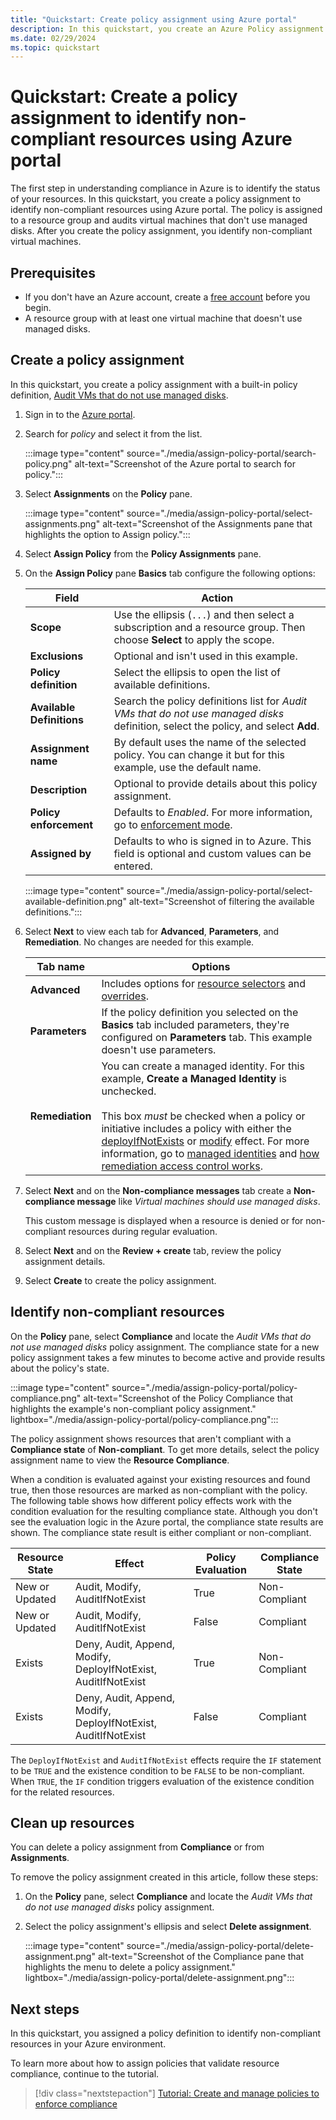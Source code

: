 ```yaml
---
title: "Quickstart: Create policy assignment using Azure portal"
description: In this quickstart, you create an Azure Policy assignment to identify non-compliant resources using Azure portal.
ms.date: 02/29/2024
ms.topic: quickstart
---
```


# Quickstart: Create a policy assignment to identify non-compliant resources using Azure portal

The first step in understanding compliance in Azure is to identify the status of your resources. In this quickstart, you create a policy assignment to identify non-compliant resources using Azure portal. The policy is assigned to a resource group and audits virtual machines that don't use managed disks. After you create the policy assignment, you identify non-compliant virtual machines.

## Prerequisites

- If you don't have an Azure account, create a [free account](https://azure.microsoft.com/free/?WT.mc_id=A261C142F) before you begin.
- A resource group with at least one virtual machine that doesn't use managed disks.

## Create a policy assignment

In this quickstart, you create a policy assignment with a built-in policy definition, [Audit VMs that do not use managed disks](https://github.com/Azure/azure-policy/blob/master/built-in-policies/policyDefinitions/Compute/VMRequireManagedDisk_Audit.json).

1. Sign in to the [Azure portal](https://portal.azure.com).
1. Search for _policy_ and select it from the list.

   :::image type="content" source="./media/assign-policy-portal/search-policy.png" alt-text="Screenshot of the Azure portal to search for policy.":::

1. Select **Assignments** on the **Policy** pane.

   :::image type="content" source="./media/assign-policy-portal/select-assignments.png" alt-text="Screenshot of the Assignments pane that highlights the option to Assign policy.":::

1. Select **Assign Policy** from the **Policy Assignments** pane.

1. On the **Assign Policy** pane **Basics** tab configure the following options:

   | Field | Action |
   | ---- | ---- |
   | **Scope** | Use the ellipsis (`...`) and then select a subscription and a resource group. Then choose **Select** to apply the scope. |
   | **Exclusions** | Optional and isn't used in this example. |
   | **Policy definition** | Select the ellipsis to open the list of available definitions. |
   | **Available Definitions** | Search the policy definitions list for _Audit VMs that do not use managed disks_ definition, select the policy, and select **Add**. |
   | **Assignment name** | By default uses the name of the selected policy. You can change it but for this example, use the default name. |
   | **Description** | Optional to provide details about this policy assignment. |
   | **Policy enforcement** | Defaults to _Enabled_. For more information, go to [enforcement mode](./concepts/assignment-structure.md#enforcement-mode). |
   | **Assigned by** | Defaults to who is signed in to Azure. This field is optional and custom values can be entered. |

   :::image type="content" source="./media/assign-policy-portal/select-available-definition.png" alt-text="Screenshot of filtering the available definitions.":::

1. Select **Next** to view each tab for **Advanced**, **Parameters**, and **Remediation**. No changes are needed for this example.

   | Tab name | Options |
   | ---- | ---- |
   | **Advanced** | Includes options for [resource selectors](./concepts/assignment-structure.md#resource-selectors-preview) and [overrides](./concepts/assignment-structure.md#overrides-preview). |
   | **Parameters** | If the policy definition you selected on the **Basics** tab included parameters, they're configured on **Parameters** tab. This example doesn't use parameters. |
   | **Remediation** | You can create a managed identity. For this example, **Create a Managed Identity** is unchecked. <br><br> This box _must_ be checked when a policy or initiative includes a policy with either the [deployIfNotExists](./concepts/effects.md#deployifnotexists) or [modify](./concepts/effects.md#modify) effect. For more information, go to [managed identities](../../active-directory/managed-identities-azure-resources/overview.md) and [how remediation access control works](./how-to/remediate-resources.md#how-remediation-access-control-works). |

1. Select **Next** and on the **Non-compliance messages** tab create a **Non-compliance message** like _Virtual machines should use managed disks_.

   This custom message is displayed when a resource is denied or for non-compliant resources during regular evaluation.

1. Select **Next** and on the **Review + create** tab, review the policy assignment details.

1. Select **Create** to create the policy assignment.

## Identify non-compliant resources

On the **Policy** pane, select **Compliance** and locate the _Audit VMs that do not use managed disks_ policy assignment. The compliance state for a new policy assignment takes a few minutes to become active and provide results about the policy's state.

:::image type="content" source="./media/assign-policy-portal/policy-compliance.png" alt-text="Screenshot of the Policy Compliance that highlights the example's non-compliant policy assignment." lightbox="./media/assign-policy-portal/policy-compliance.png":::

The policy assignment shows resources that aren't compliant with a **Compliance state** of **Non-compliant**. To get more details, select the policy assignment name to view the **Resource Compliance**.

When a condition is evaluated against your existing resources and found true, then those resources are marked as non-compliant with the policy. The following table shows how different policy effects work with the condition evaluation for the resulting compliance state. Although you don't see the evaluation logic in the Azure portal, the compliance state results are shown. The compliance state result is either compliant or non-compliant.

| Resource State | Effect | Policy Evaluation | Compliance State |
| --- | --- | --- | --- |
| New or Updated | Audit, Modify, AuditIfNotExist | True | Non-Compliant |
| New or Updated | Audit, Modify, AuditIfNotExist | False | Compliant |
| Exists | Deny, Audit, Append, Modify, DeployIfNotExist, AuditIfNotExist | True | Non-Compliant |
| Exists | Deny, Audit, Append, Modify, DeployIfNotExist, AuditIfNotExist | False | Compliant |

The `DeployIfNotExist` and `AuditIfNotExist` effects require the `IF` statement to be `TRUE` and the existence condition to be `FALSE` to be non-compliant. When `TRUE`, the `IF` condition triggers evaluation of the existence condition for the related resources.

## Clean up resources

You can delete a policy assignment from **Compliance** or from **Assignments**.

To remove the policy assignment created in this article, follow these steps:

1. On the **Policy** pane, select **Compliance** and locate the _Audit VMs that do not use managed disks_ policy assignment.

1. Select the policy assignment's ellipsis and select **Delete assignment**.

   :::image type="content" source="./media/assign-policy-portal/delete-assignment.png" alt-text="Screenshot of the Compliance pane that highlights the menu to delete a policy assignment." lightbox="./media/assign-policy-portal/delete-assignment.png":::

## Next steps

In this quickstart, you assigned a policy definition to identify non-compliant resources in your Azure environment.

To learn more about how to assign policies that validate resource compliance, continue to the tutorial.

> [!div class="nextstepaction"]
> [Tutorial: Create and manage policies to enforce compliance](./tutorials/create-and-manage.md)
